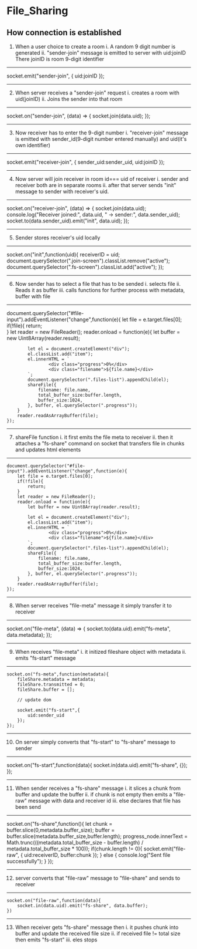 # File_Sharing

## How connection is established 

1. When a user choice to create a room 
    i. A random 9 digit number is generated
    ii. "sender-join" message is emitted to server with uid:joinID 
    There joinID is room 9-digit identifier
--- 
socket.emit("sender-join", {
			uid:joinID
});

---
2. When server receives a "sender-join" request
    i. creates a room with uid(joinID)
    ii. Joins the sender into that room 
---
socket.on("sender-join", (data) => {
    socket.join(data.uid);
  });

---

3. Now receiver has to enter the 9-digit number
    i. "receiver-join" message is emitted with sender_id(9-digit number entered manually) and uid(it's own identifier)

---

socket.emit("receiver-join", {
		sender_uid:sender_uid,
		uid:joinID
	});
        
---

4. Now server will join receiver in room id=== uid of receiver
    i. sender and receiver both are in separate rooms
    ii. after that server sends "init" message to sender with receiver's uid.

---

socket.on("receiver-join", (data) => {
    socket.join(data.uid);
    console.log("Receiver joined:", data.uid, " -> sender:", data.sender_uid);
    socket.to(data.sender_uid).emit("init", data.uid);
  });

---

5. Sender stores receiver's uid locally

---

socket.on("init",function(uid){
		receiverID = uid;
		document.querySelector(".join-screen").classList.remove("active");
		document.querySelector(".fs-screen").classList.add("active");
	});

---

6. Now sender has to select a file that has to be sended 
    i. selects file
    ii. Reads it as buffer 
    iii. calls functions for further process with metadata, buffer with file

---

document.querySelector("#file-input").addEventListener("change",function(e){
		let file = e.target.files[0];
		if(!file){
			return;		
		}
		let reader = new FileReader();
		reader.onload = function(e){
			let buffer = new Uint8Array(reader.result);

			let el = document.createElement("div");
			el.classList.add("item");
			el.innerHTML = `
					<div class="progress">0%</div>
					<div class="filename">${file.name}</div>
			`;
			document.querySelector(".files-list").appendChild(el);
			shareFile({
				filename: file.name,
				total_buffer_size:buffer.length,
				buffer_size:1024,
			}, buffer, el.querySelector(".progress"));
		}
		reader.readAsArrayBuffer(file);
	});

---

7. shareFile function
    i. it first emits the file meta to receiver
    ii. then it attaches a "fs-share" command on socket that transfers file in chunks and updates html elements

---

	document.querySelector("#file-input").addEventListener("change",function(e){
		let file = e.target.files[0];
		if(!file){
			return;		
		}
		let reader = new FileReader();
		reader.onload = function(e){
			let buffer = new Uint8Array(reader.result);

			let el = document.createElement("div");
			el.classList.add("item");
			el.innerHTML = `
					<div class="progress">0%</div>
					<div class="filename">${file.name}</div>
			`;
			document.querySelector(".files-list").appendChild(el);
			shareFile({
				filename: file.name,
				total_buffer_size:buffer.length,
				buffer_size:1024,
			}, buffer, el.querySelector(".progress"));
		}
		reader.readAsArrayBuffer(file);
	});

---

8. When server receives "file-meta" message it simply transfer it to receiver

---

  socket.on("file-meta", (data) => {
    socket.to(data.uid).emit("fs-meta", data.metadata);
  });

---

9. When receives "file-meta" 
    i. it initized fileshare object with metadata
    ii. emits "fs-start" message

---

	socket.on("fs-meta",function(metadata){
		fileShare.metadata = metadata;
		fileShare.transmitted = 0;
		fileShare.buffer = [];

        // update dom

		socket.emit("fs-start",{
			uid:sender_uid
		});
	});

---

10. On server simply converts that "fs-start" to "fs-share" message to sender

---

socket.on("fs-start",function(data){
		socket.in(data.uid).emit("fs-share", {});
	});

---

11. When sender receives a "fs-share" message
    i. it slices a chunk from buffer and update the buffer
    ii. if chunk is not empty then emits a "file-raw" message with data and receiver id
    iii. else declares that file has been send

---

socket.on("fs-share",function(){
			let chunk = buffer.slice(0,metadata.buffer_size);
			buffer = buffer.slice(metadata.buffer_size,buffer.length);
			progress_node.innerText = Math.trunc(((metadata.total_buffer_size - buffer.length) / metadata.total_buffer_size * 100));
			if(chunk.length != 0){
				socket.emit("file-raw", {
					uid:receiverID,
					buffer:chunk
				});
			} else {
				console.log("Sent file successfully");
			}
		});

---

12. server converts that "file-raw" message to "file-share" and sends to receiver

---

	socket.on("file-raw",function(data){
		socket.in(data.uid).emit("fs-share", data.buffer);
	})

---

13. When receiver gets "fs-share" message then
    i. it pushes chunk into buffer and update the received file size
    ii. if received file != total size then emits "fs-start"
    iii. eles stops 
